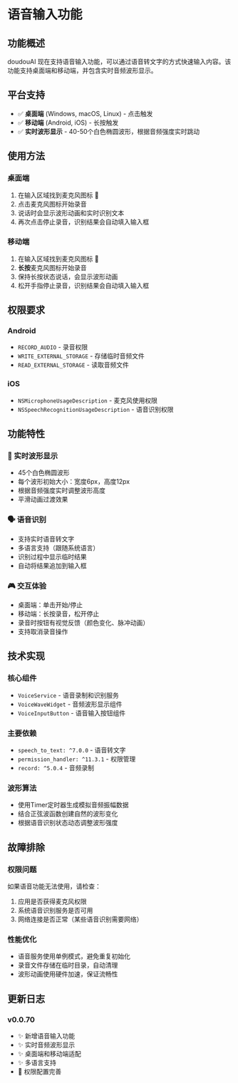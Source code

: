 # 语音输入功能

## 功能概述

doudouAI 现在支持语音输入功能，可以通过语音转文字的方式快速输入内容。该功能支持桌面端和移动端，并包含实时音频波形显示。

## 平台支持

- ✅ **桌面端** (Windows, macOS, Linux) - 点击触发
- ✅ **移动端** (Android, iOS) - 长按触发
- ✅ **实时波形显示** - 40-50个白色椭圆波形，根据音频强度实时跳动

## 使用方法

### 桌面端
1. 在输入区域找到麦克风图标 🎤
2. 点击麦克风图标开始录音
3. 说话时会显示波形动画和实时识别文本
4. 再次点击停止录音，识别结果会自动填入输入框

### 移动端
1. 在输入区域找到麦克风图标 🎤
2. **长按**麦克风图标开始录音
3. 保持长按状态说话，会显示波形动画
4. 松开手指停止录音，识别结果会自动填入输入框

## 权限要求

### Android
- `RECORD_AUDIO` - 录音权限
- `WRITE_EXTERNAL_STORAGE` - 存储临时音频文件
- `READ_EXTERNAL_STORAGE` - 读取音频文件

### iOS  
- `NSMicrophoneUsageDescription` - 麦克风使用权限
- `NSSpeechRecognitionUsageDescription` - 语音识别权限

## 功能特性

### 🎵 实时波形显示
- 45个白色椭圆波形
- 每个波形初始大小：宽度6px，高度12px
- 根据音频强度实时调整波形高度
- 平滑动画过渡效果

### 🗣️ 语音识别
- 支持实时语音转文字
- 多语言支持（跟随系统语言）
- 识别过程中显示临时结果
- 自动将结果追加到输入框

### 🎮 交互体验
- 桌面端：单击开始/停止
- 移动端：长按录音，松开停止
- 录音时按钮有视觉反馈（颜色变化、脉冲动画）
- 支持取消录音操作

## 技术实现

### 核心组件
- `VoiceService` - 语音录制和识别服务
- `VoiceWaveWidget` - 音频波形显示组件  
- `VoiceInputButton` - 语音输入按钮组件

### 主要依赖
- `speech_to_text: ^7.0.0` - 语音转文字
- `permission_handler: ^11.3.1` - 权限管理
- `record: ^5.0.4` - 音频录制

### 波形算法
- 使用Timer定时器生成模拟音频振幅数据
- 结合正弦波函数创建自然的波形变化
- 根据语音识别状态动态调整波形强度

## 故障排除

### 权限问题
如果语音功能无法使用，请检查：
1. 应用是否获得麦克风权限
2. 系统语音识别服务是否可用
3. 网络连接是否正常（某些语音识别需要网络）

### 性能优化
- 语音服务使用单例模式，避免重复初始化
- 录音文件存储在临时目录，自动清理
- 波形动画使用硬件加速，保证流畅性

## 更新日志

### v0.0.70
- ✨ 新增语音输入功能
- ✨ 实时音频波形显示
- ✨ 桌面端和移动端适配
- ✨ 多语言支持
- 🔧 权限配置完善 